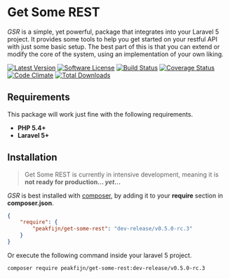 # Get Some REST
_GSR_ is a simple, yet powerful, package that integrates into your Laravel 5 project.
It provides some tools to help you get started on your restful API with just some basic setup.
The best part of this is that you can extend or modify the core of the system, using an implementation of your own liking.

[![Latest Version](https://img.shields.io/packagist/v/peakfijn/get-some-rest.svg?style=flat-square)](https://packagist.org/packages/peakfijn/get-some-rest)
[![Software License](https://img.shields.io/badge/license-MIT-brightgreen.svg?style=flat-square)](LICENSE)
[![Build Status](https://img.shields.io/travis/Peakfijn/get-some-rest.svg?style=flat-square)](https://travis-ci.org/Peakfijn/get-some-rest)
[![Coverage Status](https://img.shields.io/coveralls/Peakfijn/get-some-rest/release%2Fv0.5.0-rc.3.svg?style=flat-square)](https://coveralls.io/r/Peakfijn/get-some-rest)
[![Code Climate](https://img.shields.io/codeclimate/github/Peakfijn/get-some-rest.svg?style=flat-square)](https://codeclimate.com/github/Peakfijn/get-some-rest)
[![Total Downloads](https://img.shields.io/packagist/dt/peakfijn/get-some-rest.svg?style=flat-square)](https://packagist.org/packages/peakfijn/get-some-rest)

## Requirements
This package will work just fine with the following requirements.

- **PHP 5.4+**
- **Laravel 5+**

## Installation
>Get Some REST is currently in intensive development, meaning it is **not ready for production... _yet_...**

_GSR_ is best installed with [composer](https://getcomposer.org/), by adding it to your **require** section in **composer.json**.

```json
{
    "require": {
        "peakfijn/get-some-rest": "dev-release/v0.5.0-rc.3"
    }
}
```

Or execute the following command inside your laravel 5 project.

```sh
composer require peakfijn/get-some-rest:dev-release/v0.5.0-rc.3
```
